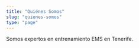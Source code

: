 ```yaml
---
title: "Quiénes Somos"
slug: "quienes-somos"
type: "page"
---
```


Somos expertos en entrenamiento EMS en Tenerife.

